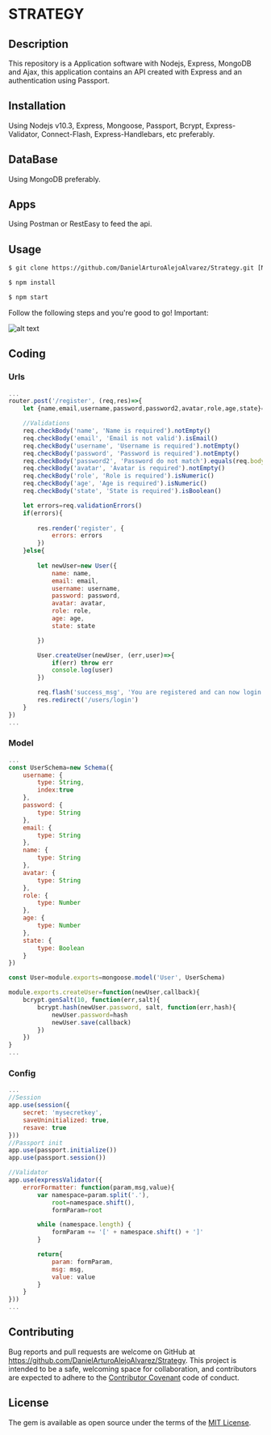 # STRATEGY
## Description

This repository is a Application software with Nodejs, Express, MongoDB and Ajax, this application contains an API created with Express and an authentication using Passport.

## Installation
Using Nodejs v10.3, Express, Mongoose, Passport, Bcrypt, Express-Validator, Connect-Flash, Express-Handlebars, etc preferably.

## DataBase
Using MongoDB preferably.

## Apps
Using Postman or RestEasy to feed the api.

## Usage
```html
$ git clone https://github.com/DanielArturoAlejoAlvarez/Strategy.git [NAME APP] 

$ npm install

$ npm start
```
Follow the following steps and you're good to go! Important:


![alt text](https://camo.githubusercontent.com/a0bfb0b779d1b5403270806adfac6b31c647c168/68747470733a2f2f6f6f6f2e306f302e6f6f6f2f323031352f31322f32302f353637373638663430616339312e676966)


## Coding

### Urls

```javascript
...
router.post('/register', (req,res)=>{
    let {name,email,username,password,password2,avatar,role,age,state}=req.body

    //Validations
    req.checkBody('name', 'Name is required').notEmpty()
    req.checkBody('email', 'Email is not valid').isEmail()
    req.checkBody('username', 'Username is required').notEmpty()
    req.checkBody('password', 'Password is required').notEmpty()
    req.checkBody('password2', 'Password do not match').equals(req.body.password)
    req.checkBody('avatar', 'Avatar is required').notEmpty()
    req.checkBody('role', 'Role is required').isNumeric()
    req.checkBody('age', 'Age is required').isNumeric()
    req.checkBody('state', 'State is required').isBoolean()

    let errors=req.validationErrors()
    if(errors){
        
        res.render('register', {
            errors: errors
        })
    }else{
        
        let newUser=new User({
            name: name,
            email: email,
            username: username,
            password: password,
            avatar: avatar,
            role: role,
            age: age,
            state: state

        })

        User.createUser(newUser, (err,user)=>{
            if(err) throw err
            console.log(user)
        })

        req.flash('success_msg', 'You are registered and can now login.')
        res.redirect('/users/login')
    }
})
...
```




### Model

```javascript
...
const UserSchema=new Schema({    
    username: {
		type: String,
		index:true
	},
	password: {
		type: String
	},
	email: {
		type: String
	},
	name: {
		type: String
    },
    avatar: {
        type: String
    },
    role: {
        type: Number
    },
    age: {
        type: Number
    },
    state: {
        type: Boolean
    } 
})

const User=module.exports=mongoose.model('User', UserSchema)

module.exports.createUser=function(newUser,callback){    
    bcrypt.genSalt(10, function(err,salt){
        bcrypt.hash(newUser.password, salt, function(err,hash){
            newUser.password=hash
            newUser.save(callback)
        })
    })
}
...
```

### Config
```javascript
...
//Session
app.use(session({
    secret: 'mysecretkey',
    saveUninitialized: true,
    resave: true
}))
//Passport init
app.use(passport.initialize())
app.use(passport.session())

//Validator
app.use(expressValidator({
    errorFormatter: function(param,msg,value){
        var namespace=param.split('.'),
            root=namespace.shift(),
            formParam=root

        while (namespace.length) {
            formParam += '[' + namespace.shift() + ']'
        }

        return{
            param: formParam,
            msg: msg,
            value: value
        }
    }
}))
...
```

## Contributing

Bug reports and pull requests are welcome on GitHub at https://github.com/DanielArturoAlejoAlvarez/Strategy. This project is intended to be a safe, welcoming space for collaboration, and contributors are expected to adhere to the [Contributor Covenant](http://contributor-covenant.org) code of conduct.


## License

The gem is available as open source under the terms of the [MIT License](http://opensource.org/licenses/MIT).